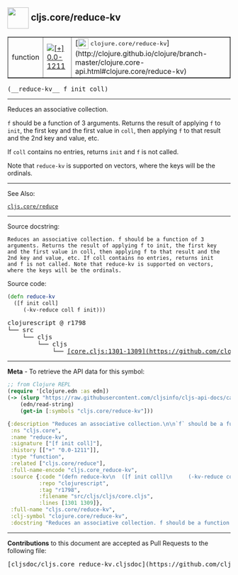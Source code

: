 ## <img width="48px" valign="middle" src="http://i.imgur.com/Hi20huC.png"> cljs.core/reduce-kv

 <table border="1">
<tr>

<td>function</td>
<td><a href="https://github.com/cljsinfo/cljs-api-docs/tree/0.0-1211"><img valign="middle" alt="[+] 0.0-1211" src="https://img.shields.io/badge/+-0.0--1211-lightgrey.svg"></a> </td>
<td>
[<img height="24px" valign="middle" src="http://i.imgur.com/1GjPKvB.png"> <samp>clojure.core/reduce-kv</samp>](http://clojure.github.io/clojure/branch-master/clojure.core-api.html#clojure.core/reduce-kv)
</td>
</tr>
</table>

 <samp>
(__reduce-kv__ f init coll)<br>
</samp>

---

Reduces an associative collection.

`f` should be a function of 3 arguments. Returns the result of applying `f` to
`init`, the first key and the first value in `coll`, then applying `f` to that
result and the 2nd key and value, etc.

If `coll` contains no entries, returns `init` and `f` is not called.

Note that `reduce-kv` is supported on vectors, where the keys will be the
ordinals.

---


See Also:

[`cljs.core/reduce`](cljs.core_reduce.md)<br>

---

Source docstring:

```
Reduces an associative collection. f should be a function of 3
arguments. Returns the result of applying f to init, the first key
and the first value in coll, then applying f to that result and the
2nd key and value, etc. If coll contains no entries, returns init
and f is not called. Note that reduce-kv is supported on vectors,
where the keys will be the ordinals.
```

Source code:

```clj
(defn reduce-kv
  ([f init coll]
     (-kv-reduce coll f init)))
```

 <pre>
clojurescript @ r1798
└── src
    └── cljs
        └── cljs
            └── <ins>[core.cljs:1301-1309](https://github.com/clojure/clojurescript/blob/r1798/src/cljs/cljs/core.cljs#L1301-L1309)</ins>
</pre>


---

__Meta__ - To retrieve the API data for this symbol:

```clj
;; from Clojure REPL
(require '[clojure.edn :as edn])
(-> (slurp "https://raw.githubusercontent.com/cljsinfo/cljs-api-docs/catalog/cljs-api.edn")
    (edn/read-string)
    (get-in [:symbols "cljs.core/reduce-kv"]))
```

```clj
{:description "Reduces an associative collection.\n\n`f` should be a function of 3 arguments. Returns the result of applying `f` to\n`init`, the first key and the first value in `coll`, then applying `f` to that\nresult and the 2nd key and value, etc.\n\nIf `coll` contains no entries, returns `init` and `f` is not called.\n\nNote that `reduce-kv` is supported on vectors, where the keys will be the\nordinals.",
 :ns "cljs.core",
 :name "reduce-kv",
 :signature ["[f init coll]"],
 :history [["+" "0.0-1211"]],
 :type "function",
 :related ["cljs.core/reduce"],
 :full-name-encode "cljs.core_reduce-kv",
 :source {:code "(defn reduce-kv\n  ([f init coll]\n     (-kv-reduce coll f init)))",
          :repo "clojurescript",
          :tag "r1798",
          :filename "src/cljs/cljs/core.cljs",
          :lines [1301 1309]},
 :full-name "cljs.core/reduce-kv",
 :clj-symbol "clojure.core/reduce-kv",
 :docstring "Reduces an associative collection. f should be a function of 3\narguments. Returns the result of applying f to init, the first key\nand the first value in coll, then applying f to that result and the\n2nd key and value, etc. If coll contains no entries, returns init\nand f is not called. Note that reduce-kv is supported on vectors,\nwhere the keys will be the ordinals."}

```

---

__Contributions__ to this document are accepted as Pull Requests to the following file:

 <pre>
[cljsdoc/cljs.core_reduce-kv.cljsdoc](https://github.com/cljsinfo/cljs-api-docs/blob/master/cljsdoc/cljs.core_reduce-kv.cljsdoc)
</pre>

